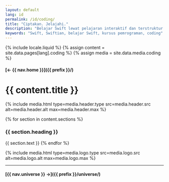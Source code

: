 ```yaml
---
layout: default
lang: id
permalink: /id/coding/
title: "Ciptakan. Jelajahi."
description: "Belajar Swift lewat pelajaran interaktif dan terstruktur. Mulai dari dasar, berpikir besar, dan tingkatkan kemampuan Anda langkah demi langkah."
keywords: "Swift, Swiftian, belajar Swift, kursus pemrograman, coding"
---
```



{% include locale.liquid %}
{% assign content = site.data.pages[lang].coding %}
{% assign media = site.data.media.coding %}

#### [← {{ nav.home }}]({{ prefix }}/)

# {{ content.title }}

{% include media.html
  type=media.header.type
  src=media.header.src
  alt=media.header.alt
  max=media.header.max
%}

{% for section in content.sections %}
### {{ section.heading }}
{{ section.text }}
{% endfor %}

{% include media.html
  type=media.logo.type
  src=media.logo.src
  alt=media.logo.alt
  max=media.logo.max
%}

---

#### [{{ nav.universe }} →]({{ prefix }}/universe/)